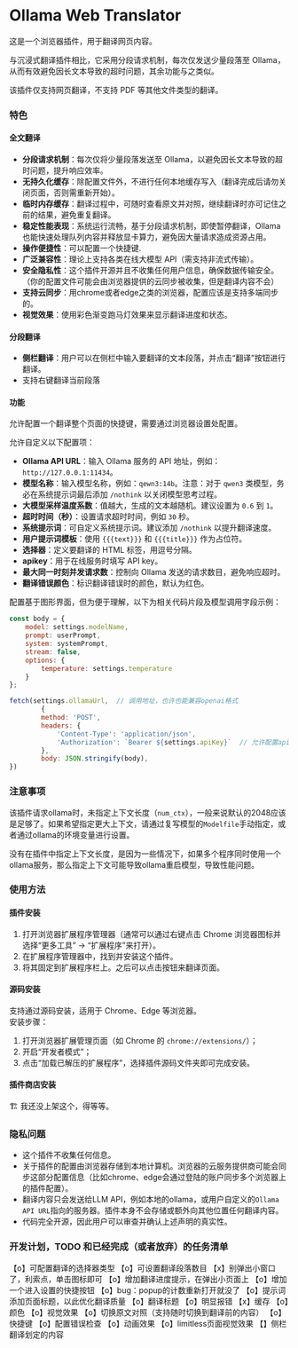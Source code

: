 # Ollama Web Translator

这是一个浏览器插件，用于翻译网页内容。

与沉浸式翻译插件相比，它采用分段请求机制，每次仅发送少量段落至 Ollama，从而有效避免因长文本导致的超时问题，其余功能与之类似。

该插件仅支持网页翻译，不支持 PDF 等其他文件类型的翻译。

### 特色

#### 全文翻译
- **分段请求机制**：每次仅将少量段落发送至 Ollama，以避免因长文本导致的超时问题，提升响应效率。
- **无持久化缓存**：除配置文件外，不进行任何本地缓存写入（翻译完成后请勿关闭页面，否则需重新开始）。
- **临时内存缓存**：翻译过程中，可随时查看原文并对照，继续翻译时亦可记住之前的结果，避免重复翻译。
- **稳定性能表现**：系统运行流畅，基于分段请求机制，即使暂停翻译，Ollama 也能快速处理队列内容并释放显卡算力，避免因大量请求造成资源占用。
- **操作便捷性**：可以配置一个快捷键.
- **广泛兼容性**：理论上支持各类在线大模型 API（需支持非流式传输）。
- **安全隐私性**：这个插件开源并且不收集任何用户信息，确保数据传输安全。（你的配置文件可能会由浏览器提供的云同步被收集，但是翻译内容不会）
- **支持云同步**：用chrome或者edge之类的浏览器，配置应该是支持多端同步的。
- **视觉效果**：使用彩色渐变跑马灯效果来显示翻译进度和状态。

#### 分段翻译
- **侧栏翻译**：用户可以在侧栏中输入要翻译的文本段落，并点击“翻译”按钮进行翻译。
- 支持右键翻译当前段落

#### 功能

允许配置一个翻译整个页面的快捷键，需要通过浏览器设置处配置。

允许自定义以下配置项：

- **Ollama API URL**：输入 Ollama 服务的 API 地址，例如：`http://127.0.0.1:11434`。
- **模型名称**：输入模型名称，例如：`qewn3:14b`。注意：对于 `qwen3` 类模型，务必在系统提示词最后添加 `/nothink` 以关闭模型思考过程。
- **大模型采样温度系数**：值越大，生成的文本越随机。建议设置为 `0.6` 到 `1`。
- **超时时间（秒）**：设置请求超时时间，例如 `30` 秒。
- **系统提示词**：可自定义系统提示词。建议添加 `/nothink` 以提升翻译速度。
- **用户提示词模板**：使用 `{{{text}}}` 和 `{{{title}}}` 作为占位符。
- **选择器**：定义要翻译的 HTML 标签，用逗号分隔。
- **apikey**：用于在线服务时填写 API key。
- **最大同一时刻并发请求数**：控制向 Ollama 发送的请求数目，避免响应超时。
- **翻译错误颜色**：标识翻译错误时的颜色，默认为红色。

配置基于图形界面，但为便于理解，以下为相关代码片段及模型调用字段示例：

```javascript
const body = {
    model: settings.modelName,
    prompt: userPrompt,
    system: systemPrompt,
    stream: false,
    options: {
        temperature: settings.temperature
    }
};

fetch(settings.ollamaUrl,  // 调用地址，也许也能兼容openai格式
        {
        method: 'POST',
        headers: {
            'Content-Type': 'application/json',
            'Authorization': `Bearer ${settings.apiKey}`  // 允许配置apikey
        },
        body: JSON.stringify(body),
})
```

### 注意事项
该插件请求ollama时，未指定上下文长度（`num_ctx`），一般来说默认的2048应该是足够了。如果希望指定更大上下文，请通过复写模型的`Modelfile`手动指定，或者通过ollama的环境变量进行设置。

没有在插件中指定上下文长度，是因为一些情况下，如果多个程序同时使用一个ollama服务，那么指定上下文可能导致ollama重启模型，导致性能问题。

### 使用方法

#### 插件安装
1. 打开浏览器扩展程序管理器（通常可以通过右键点击 Chrome 浏览器图标并选择“更多工具” -> “扩展程序”来打开）。
2. 在扩展程序管理器中，找到并安装这个插件。
3. 将其固定到扩展程序栏上。之后可以点击按钮来翻译页面。

#### 源码安装
支持通过源码安装，适用于 Chrome、Edge 等浏览器。  
安装步骤：  
1. 打开浏览器扩展管理页面（如 Chrome 的 `chrome://extensions/`）；  
2. 开启“开发者模式”；  
3. 点击“加载已解压的扩展程序”，选择插件源码文件夹即可完成安装。

#### 插件商店安装
🏗️ 我还没上架这个，得等等。

### 隐私问题

- 这个插件不收集任何信息。
- 关于插件的配置由浏览器存储到本地计算机。浏览器的云服务提供商可能会同步这部分配置信息（比如chrome、edge会通过登陆的账户同步多个浏览器上的插件配置）。
- 翻译内容只会发送给LLM API，例如本地的ollama，或用户自定义的`Ollama API URL`指向的服务器。插件本身不会存储或额外向其他位置任何翻译内容。
- 代码完全开源，因此用户可以审查并确认上述声明的真实性。

### 开发计划，TODO 和已经完成（或者放弃）的任务清单

【o】可配置翻译的选择器类型
【o】可设置翻译段落数目
【x】别弹出小窗口了，利索点，单击图标即可
【o】增加翻译进度提示，在弹出小页面上
【o】增加一个进入设置的快捷按钮
【o】bug：popup的计数重新打开就没了
【o】提示词添加页面标题，以此优化翻译质量
【o】翻译标题
【o】明显报错
【x】缓存
【o】颜色
【o】视觉效果
【o】切换原文对照（支持随时切换到翻译前的内容）
【o】快捷键
【o】配置错误检查
【o】动画效果
【o】limitless页面视觉效果
【】侧栏翻译划定的内容



